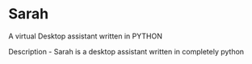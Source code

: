 # Sarah
A virtual Desktop assistant written in PYTHON

Description - Sarah is a desktop assistant written in completely python
